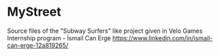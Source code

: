 # MyStreet
Source files of the "Subway Surfers" like project given in Velo Games Internship program - İsmail Can Erge https://www.linkedin.com/in/ismail-can-erge-12a819265/
